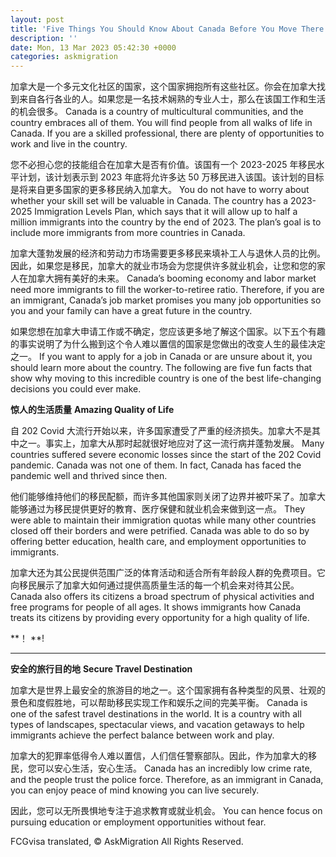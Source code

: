 ```yaml
---
layout: post
title: 'Five Things You Should Know About Canada Before You Move There'
description: ''
date: Mon, 13 Mar 2023 05:42:30 +0000
categories: askmigration
---
```


	
加拿大是一个多元文化社区的国家，这个国家拥抱所有这些社区。你会在加拿大找到来自各行各业的人。如果您是一名技术娴熟的专业人士，那么在该国工作和生活的机会很多。	Canada is a country of multicultural communities, and the country embraces all of them. You will find people from all walks of life in Canada. If you are a skilled professional, there are plenty of opportunities to work and live in the country.
	
您不必担心您的技能组合在加拿大是否有价值。该国有一个 2023-2025 年移民水平计划，该计划表示到 2023 年底将允许多达 50 万移民进入该国。该计划的目标是将来自更多国家的更多移民纳入加拿大。	You do not have to worry about whether your skill set will be valuable in Canada. The country has a 2023-2025 Immigration Levels Plan, which says that it will allow up to half a million immigrants into the country by the end of 2023. The plan’s goal is to include more immigrants from more countries in Canada.
	
加拿大蓬勃发展的经济和劳动力市场需要更多移民来填补工人与退休人员的比例。因此，如果您是移民，加拿大的就业市场会为您提供许多就业机会，让您和您的家人在加拿大拥有美好的未来。	Canada’s booming economy and labor market need more immigrants to fill the worker-to-retiree ratio. Therefore, if you are an immigrant, Canada’s job market promises you many job opportunities so you and your family can have a great future in the country.
	
如果您想在加拿大申请工作或不确定，您应该更多地了解这个国家。以下五个有趣的事实说明了为什么搬到这个令人难以置信的国家是您做出的改变人生的最佳决定之一。	If you want to apply for a job in Canada or are unsure about it, you should learn more about the country. The following are five fun facts that show why moving to this incredible country is one of the best life-changing decisions you could ever make.
	
**惊人的生活质量**	**Amazing Quality of Life**
	
自 202 Covid 大流行开始以来，许多国家遭受了严重的经济损失。加拿大不是其中之一。事实上，加拿大从那时起就很好地应对了这一流行病并蓬勃发展。	Many countries suffered severe economic losses since the start of the 202 Covid pandemic. Canada was not one of them. In fact, Canada has faced the pandemic well and thrived since then.
	
他们能够维持他们的移民配额，而许多其他国家则关闭了边界并被吓呆了。加拿大能够通过为移民提供更好的教育、医疗保健和就业机会来做到这一点。	They were able to maintain their immigration quotas while many other countries closed off their borders and were petrified. Canada was able to do so by offering better education, health care, and employment opportunities to immigrants.
	
加拿大还为其公民提供范围广泛的体育活动和适合所有年龄段人群的免费项目。它向移民展示了加拿大如何通过提供高质量生活的每一个机会来对待其公民。	Canada also offers its citizens a broad spectrum of physical activities and free programs for people of all ages. It shows immigrants how Canada treats its citizens by providing every opportunity for a high quality of life.
	
**！	**!
	
**	**
	
**安全的旅行目的地**	**Secure Travel Destination**
	
加拿大是世界上最安全的旅游目的地之一。这个国家拥有各种类型的风景、壮观的景色和度假胜地，可以帮助移民实现工作和娱乐之间的完美平衡。	Canada is one of the safest travel destinations in the world. It is a country with all types of landscapes, spectacular views, and vacation getaways to help immigrants achieve the perfect balance between work and play.
	
加拿大的犯罪率低得令人难以置信，人们信任警察部队。因此，作为加拿大的移民，您可以安心生活，安心生活。	Canada has an incredibly low crime rate, and the people trust the police force. Therefore, as an immigrant in Canada, you can enjoy peace of mind knowing you can live securely.
	
因此，您可以无所畏惧地专注于追求教育或就业机会。	You can hence focus on pursuing education or employment opportunities without fear.
	

FCGvisa translated, © AskMigration All Rights Reserved.
